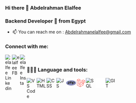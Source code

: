### Hi there 👋 Abdelrahman Elalfee

### Backend Developer 🚀 from Egypt

- 📫 You can reach me on : Abdelrahmanelalfee@gmail.com

### Connect with me:

[<img align='left' alt='elalfee Linkedin' width='22px' src='https://www.svgrepo.com/show/354000/linkedin-icon.svg'/>][linkedin]
[<img align='left' alt='elalfee FB' width='26px' src='https://www.svgrepo.com/show/431621/facebook.svg'/>][fb]
[<img align='left' alt='elalfee Insta' width='22px' src='https://www.svgrepo.com/show/349410/instagram.svg'/>][instagram]

<br/>

### 👨🏻‍💻 Language and tools:

[<img align='left' alt='VS Code' width='32px' src='https://camo.githubusercontent.com/5fa137d222dde7b69acd22c6572a065ce3656e6ffa1f5e88c1b5c7a935af3cc6/68747470733a2f2f63646e2e6a7364656c6976722e6e65742f67682f64657669636f6e732f64657669636f6e2f69636f6e732f7673636f64652f7673636f64652d6f726967696e616c2e737667'/>][github]
[<img align='left' alt='HTML' width='32px' src='https://camo.githubusercontent.com/da7acacadecf91d6dc02efcd2be086bb6d78ddff19a1b7a0ab2755a6fda8b1e9/68747470733a2f2f63646e2e6a7364656c6976722e6e65742f67682f64657669636f6e732f64657669636f6e2f69636f6e732f68746d6c352f68746d6c352d6f726967696e616c2e737667'/>][github]
[<img align='left' alt='CSS' width='32px' src='https://camo.githubusercontent.com/2e496d4bfc6f753ddca87b521ce95c88219f77800212ffa6d4401ad368c82170/68747470733a2f2f63646e2e6a7364656c6976722e6e65742f67682f64657669636f6e732f64657669636f6e2f69636f6e732f637373332f637373332d6f726967696e616c2e737667'/>][github]
[<img align='left' alt='JS' width='32px' src='https://camo.githubusercontent.com/442c452cb73752bb1914ce03fce2017056d651a2099696b8594ddf5ccc74825e/68747470733a2f2f63646e2e6a7364656c6976722e6e65742f67682f64657669636f6e732f64657669636f6e2f69636f6e732f6a6176617363726970742f6a6176617363726970742d6f726967696e616c2e737667'/>][github]
[<img align='left' alt='PHP' width='32px' src='https://raw.githubusercontent.com/github/explore/80688e429a7d4ef2fca1e82350fe8e3517d3494d/topics/php/php.png'/>][github]
[<img align='left' alt='Laravel' width='32px' src='https://raw.githubusercontent.com/github/explore/80688e429a7d4ef2fca1e82350fe8e3517d3494d/topics/laravel/laravel.png'/>][github]
[<img align='left' alt='SQL' width='32px' src='https://camo.githubusercontent.com/2582ec2237a3a1fbd34e9b57332b72be27a7facb32abe7c2335e5f86e5f457a8/68747470733a2f2f63646e2e6a7364656c6976722e6e65742f67682f64657669636f6e732f64657669636f6e2f69636f6e732f6d7973716c2f6d7973716c2d6f726967696e616c2e737667'/>][github]
[<img align='left' alt='Terminal' width='32px' src='https://raw.githubusercontent.com/codeSTACKr/codeSTACKr/master/img/terminal-dark.svg'/>][github]
[<img align='left' alt='GIT' width='32px' src='https://camo.githubusercontent.com/dc9e7e657b4cd5ba7d819d1a9ce61434bd0ddbb94287d7476b186bd783b62279/68747470733a2f2f63646e2e6a7364656c6976722e6e65742f67682f64657669636f6e732f64657669636f6e2f69636f6e732f6769742f6769742d6f726967696e616c2e737667'/>][github]

[linkedin]: https://www.linkedin.com/in/abdelrahman-elalfee/
[fb]: https://www.facebook.com/aelalfee
[instagram]: https://www.instagram.com/abdelrahman_elalfee/
[github]: https://github.com/AbdelrahmanElalfee
